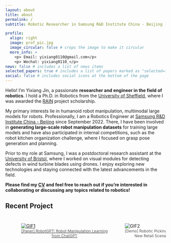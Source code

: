 ```yaml
---
layout: about
title: about
permalink: /
subtitle: Robotic Researcher in Samsung R&D Institute China - Beijing (SRC-B)

profile:
  align: right
  image: prof_pic.jpg
  image_circular: false # crops the image to make it circular
  more_info: >
    <p> Email: yixiang0110@gmail.com</p>
    <p> Wechat: yixiang0110_</p>
news: false # includes a list of news items
selected_papers: true # includes a list of papers marked as "selected={true}"
social: false # includes social icons at the bottom of the page
---
```


Hello! I’m Yixiang Jin, a passionate **researcher and engineer in the field of robotics**. I hold a Ph.D. in Robotics from the [University of Sheffield](https://www.sheffield.ac.uk/), where I was awarded the [RAIN](https://uomrobotics.com/collaborations/rain/) project scholarship.

My primary interests lie in humanoid robot manipulation, multimodal large models for robots. Professionally, I am a Robotics Engineer at [Samsung R&D Institute China - Beijing](https://research.samsung.com/src-b) since September 2022. There, I have been involved in **generating large-scale robot manipulation datasets** for training large models and have also participated in internal competitions, such as the robot kitchen organization challenge, where I focused on grasp pose generation and planning.

Prior to my role at Samsung, I was a postdoctoral research assistant at the [University of Bristol](https://www.bristol.ac.uk/), where I worked on visual modules for detecting defects in wind turbine blades using drones. I enjoy exploring new technologies and staying connected with the latest advancements in the field. 

**Please find my [CV](https://alex0110-yx.github.io/cv/) and feel free to reach out if you’re interested in collaborating or discussing any topics related to robotics!**



## Recent Project

<div style="overflow-x: auto; white-space: nowrap; margin: 0 auto; padding: 10px;">
    <figure style="display: inline-block; margin-right: 10px;">
        <a href="https://arxiv.org/pdf/2312.01421" target="_blank">
            <img src="../assets\gif\Robot_GPT_Short.gif" alt="GIF1" style="max-height: 150px;">
            <figcaption style="text-align: center; font-size: 12px; color: #555;">[Paper] RobotGPT: Robot Manipulation Learning<br> from ChatGPT</figcaption>
        </a>
    </figure>
    <figure style="display: inline-block; margin-right: 10px;">
        <img src="../assets\gif\New_Retail_Short.gif" alt="GIF2" style="max-height: 150px;">
        <figcaption style="text-align: center; font-size: 12px; color: #555;">[Demo] Robotic Picking for the <br>New Retail Scenario<br></figcaption>
    </figure>
    <figure style="display: inline-block; margin-right: 10px;">
        <a href="https://arxiv.org/pdf/2409.08527" target="_blank">
            <img src="../assets\gif\Holisitic_Control_Short.gif" alt="GIF3" style="max-height: 150px;">
            <figcaption style="text-align: center; font-size: 12px; color: #555;">[Paper]EHC-MM: Embodied Holistic Control for <br>Mobile Manipulation</figcaption>
        </a>
    </figure>
    <figure style="display: inline-block; margin-right: 10px;">
        <a href="https://pku-epic.github.io/ASGrasp/" target="_blank">
            <img src="../assets\gif\ASGrasp_Short.gif" alt="GIF4" style="max-height: 150px;">
            <figcaption style="text-align: center; font-size: 12px; color: #555;">[Paper] ASGrasp: Generalizable Transparent <br>Object Reconstruction and Grasping</figcaption>
        </a>
    </figure>
</div>

<br>
<br>